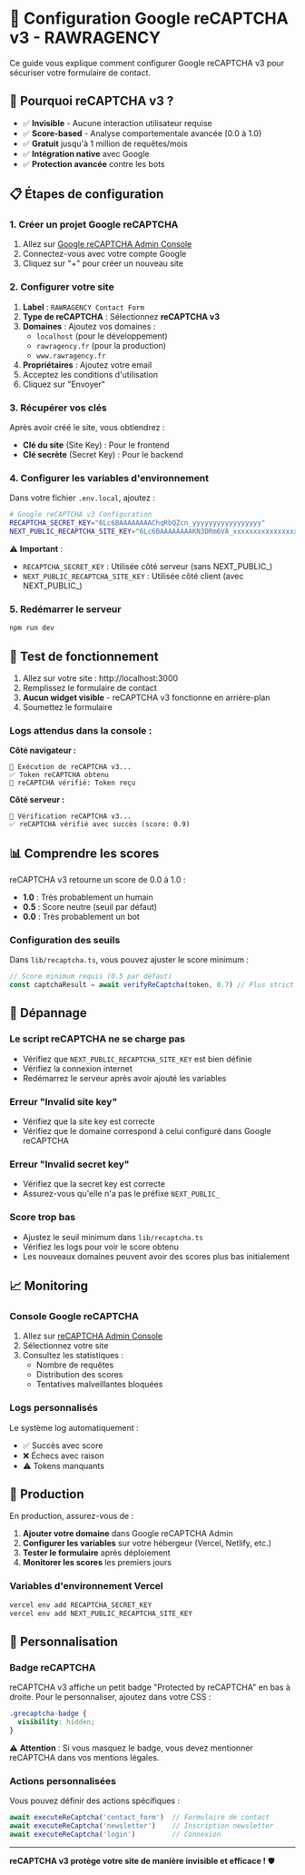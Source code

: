 # 🔐 Configuration Google reCAPTCHA v3 - RAWRAGENCY

Ce guide vous explique comment configurer Google reCAPTCHA v3 pour sécuriser votre formulaire de contact.

## 🎯 Pourquoi reCAPTCHA v3 ?

- ✅ **Invisible** - Aucune interaction utilisateur requise
- ✅ **Score-based** - Analyse comportementale avancée (0.0 à 1.0)
- ✅ **Gratuit** jusqu'à 1 million de requêtes/mois
- ✅ **Intégration native** avec Google
- ✅ **Protection avancée** contre les bots

## 📋 Étapes de configuration

### 1. Créer un projet Google reCAPTCHA

1. Allez sur [Google reCAPTCHA Admin Console](https://www.google.com/recaptcha/admin)
2. Connectez-vous avec votre compte Google
3. Cliquez sur "+" pour créer un nouveau site

### 2. Configurer votre site

1. **Label** : `RAWRAGENCY Contact Form`
2. **Type de reCAPTCHA** : Sélectionnez **reCAPTCHA v3**
3. **Domaines** : Ajoutez vos domaines :
   - `localhost` (pour le développement)
   - `rawragency.fr` (pour la production)
   - `www.rawragency.fr`
4. **Propriétaires** : Ajoutez votre email
5. Acceptez les conditions d'utilisation
6. Cliquez sur "Envoyer"

### 3. Récupérer vos clés

Après avoir créé le site, vous obtiendrez :
- **Clé du site** (Site Key) : Pour le frontend
- **Clé secrète** (Secret Key) : Pour le backend

### 4. Configurer les variables d'environnement

Dans votre fichier `.env.local`, ajoutez :

```bash
# Google reCAPTCHA v3 Configuration
RECAPTCHA_SECRET_KEY="6Lc6BAAAAAAAAChqRbQZcn_yyyyyyyyyyyyyyyyy"
NEXT_PUBLIC_RECAPTCHA_SITE_KEY="6Lc6BAAAAAAAAKN3DRm6VA_xxxxxxxxxxxxxxxxx"
```

⚠️ **Important** : 
- `RECAPTCHA_SECRET_KEY` : Utilisée côté serveur (sans NEXT_PUBLIC_)
- `NEXT_PUBLIC_RECAPTCHA_SITE_KEY` : Utilisée côté client (avec NEXT_PUBLIC_)

### 5. Redémarrer le serveur

```bash
npm run dev
```

## 🧪 Test de fonctionnement

1. Allez sur votre site : http://localhost:3000
2. Remplissez le formulaire de contact
3. **Aucun widget visible** - reCAPTCHA v3 fonctionne en arrière-plan
4. Soumettez le formulaire

### Logs attendus dans la console :

**Côté navigateur :**
```
🔐 Exécution de reCAPTCHA v3...
✅ Token reCAPTCHA obtenu
🔐 reCAPTCHA vérifié: Token reçu
```

**Côté serveur :**
```
🔐 Vérification reCAPTCHA v3...
✅ reCAPTCHA vérifié avec succès (score: 0.9)
```

## 📊 Comprendre les scores

reCAPTCHA v3 retourne un score de 0.0 à 1.0 :
- **1.0** : Très probablement un humain
- **0.5** : Score neutre (seuil par défaut)
- **0.0** : Très probablement un bot

### Configuration des seuils

Dans `lib/recaptcha.ts`, vous pouvez ajuster le score minimum :

```typescript
// Score minimum requis (0.5 par défaut)
const captchaResult = await verifyReCaptcha(token, 0.7) // Plus strict
```

## 🔧 Dépannage

### Le script reCAPTCHA ne se charge pas
- Vérifiez que `NEXT_PUBLIC_RECAPTCHA_SITE_KEY` est bien définie
- Vérifiez la connexion internet
- Redémarrez le serveur après avoir ajouté les variables

### Erreur "Invalid site key"
- Vérifiez que la site key est correcte
- Vérifiez que le domaine correspond à celui configuré dans Google reCAPTCHA

### Erreur "Invalid secret key"
- Vérifiez que la secret key est correcte
- Assurez-vous qu'elle n'a pas le préfixe `NEXT_PUBLIC_`

### Score trop bas
- Ajustez le seuil minimum dans `lib/recaptcha.ts`
- Vérifiez les logs pour voir le score obtenu
- Les nouveaux domaines peuvent avoir des scores plus bas initialement

## 📈 Monitoring

### Console Google reCAPTCHA

1. Allez sur [reCAPTCHA Admin Console](https://www.google.com/recaptcha/admin)
2. Sélectionnez votre site
3. Consultez les statistiques :
   - Nombre de requêtes
   - Distribution des scores
   - Tentatives malveillantes bloquées

### Logs personnalisés

Le système log automatiquement :
- ✅ Succès avec score
- ❌ Échecs avec raison
- ⚠️ Tokens manquants

## 🚀 Production

En production, assurez-vous de :

1. **Ajouter votre domaine** dans Google reCAPTCHA Admin
2. **Configurer les variables** sur votre hébergeur (Vercel, Netlify, etc.)
3. **Tester le formulaire** après déploiement
4. **Monitorer les scores** les premiers jours

### Variables d'environnement Vercel

```bash
vercel env add RECAPTCHA_SECRET_KEY
vercel env add NEXT_PUBLIC_RECAPTCHA_SITE_KEY
```

## 🎨 Personnalisation

### Badge reCAPTCHA

reCAPTCHA v3 affiche un petit badge "Protected by reCAPTCHA" en bas à droite. Pour le personnaliser, ajoutez dans votre CSS :

```css
.grecaptcha-badge {
  visibility: hidden;
}
```

⚠️ **Attention** : Si vous masquez le badge, vous devez mentionner reCAPTCHA dans vos mentions légales.

### Actions personnalisées

Vous pouvez définir des actions spécifiques :

```typescript
await executeReCaptcha('contact_form')  // Formulaire de contact
await executeReCaptcha('newsletter')    // Inscription newsletter
await executeReCaptcha('login')         // Connexion
```

---

**reCAPTCHA v3 protège votre site de manière invisible et efficace !** 🛡️
